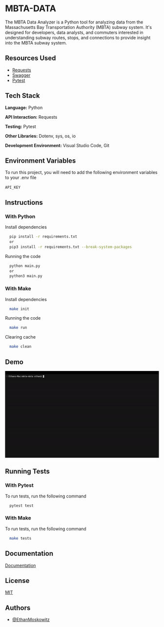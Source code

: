 
# MBTA-DATA

The MBTA Data Analyzer is a Python tool for analyzing data from the Massachusetts Bay Transportation Authority (MBTA) subway system. It's designed for developers, data analysts, and commuters interested in understanding subway routes, stops, and connections to provide insight into the MBTA subway system.

## Resources Used

 - [Requests](https://requests.readthedocs.io/en/latest/user/quickstart/#make-a-request)
 - [Swagger](https://api-v3.mbta.com/docs/swagger/index.html#/)
 - [Pytest](https://docs.pytest.org/en/8.0.x/index.html)


## Tech Stack

**Language:** Python

**API Interaction:** Requests

**Testing:** Pytest

**Other Libraries:** Dotenv, sys, os, io

**Development Environment:** Visual Studio Code, Git

## Environment Variables

To run this project, you will need to add the following environment variables to your .env file

`API_KEY`


## Instructions

### With Python

Install dependencies

```bash
  pip install -r requirements.txt
  or
  pip3 install -r requirements.txt --break-system-packages
```

Running the code

```bash
  python main.py
  or
  python3 main.py
```

### With Make

Install dependencies

```bash
  make init
```

Running the code

```bash
  make run
```

Clearing cache

```bash
  make clean
```

## Demo

![](https://github.com/EthanMoskowitz/mbta-data/blob/main/demo.gif)


## Running Tests

### With Pytest

To run tests, run the following command

```bash
  pytest test
```

### With Make

To run tests, run the following command

```bash
  make tests
```


## Documentation

[Documentation](https://linktodocumentation)


## License

[MIT](https://choosealicense.com/licenses/mit/)


## Authors

- [@EthanMoskowitz](https://www.github.com/EthanMoskowitz)

